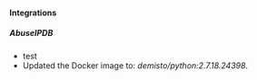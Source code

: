 
#### Integrations
##### AbuseIPDB
- test
- Updated the Docker image to: *demisto/python:2.7.18.24398*.
